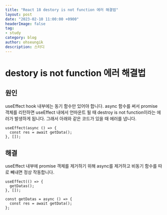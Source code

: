 ```yaml
---
title: "React 18 destory is not function 에러 해결법"
layout: post
date: "2023-02-10 11:00:00 +0900"
headerImage: false
tag:
- study
category: blog
author: ohseungik
description: 스터디
---
```


# destory is not function 에러 해결법

## 원인

useEffect hook 내부에는 동기 함수만 있어야 합니다. async 함수를 써서 promise 객체를 리턴하면 useEffect 내에서 언마운트 될 때 destroy is not function이라는 에러가 발생하게 됩니다. 그래서 아래와 같은 코드가 있을 때 에러를 냅니다.

```
useEffect(async () => {
  const res = await getData();
}, []);
```

## 해결

useEffect 내부에 promise 객체를 제거하기 위해 async를 제거하고 비동기 함수를 따로 빼내면 정상 작동합니다.

```
useEffect(() => {
  getDatas();
}, []);

const getDatas = async () => {
  const res = await getData();
};
```